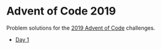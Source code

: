 # Advent of Code 2019

Problem solutions for the [2019 Advent of Code](https://adventofcode.com/2019) challenges.

* [Day 1](AdventOfCode2019/Day%201/RocketFueler.swift)
